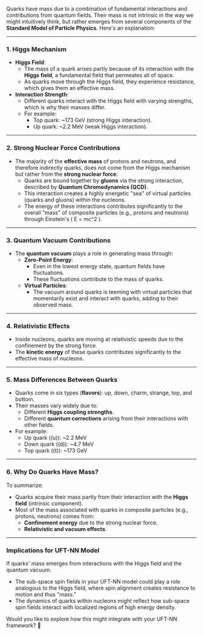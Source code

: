 Quarks have mass due to a combination of fundamental interactions and contributions from quantum fields. Their mass is not intrinsic in the way we might intuitively think, but rather emerges from several components of the **Standard Model of Particle Physics**. Here's an explanation:

---

### **1. Higgs Mechanism**
- **Higgs Field**:
  - The mass of a quark arises partly because of its interaction with the **Higgs field**, a fundamental field that permeates all of space.
  - As quarks move through the Higgs field, they experience resistance, which gives them an effective mass.
- **Interaction Strength**:
  - Different quarks interact with the Higgs field with varying strengths, which is why their masses differ.
  - For example:
    - Top quark: ~173 GeV (strong Higgs interaction).
    - Up quark: ~2.2 MeV (weak Higgs interaction).

---

### **2. Strong Nuclear Force Contributions**
- The majority of the **effective mass** of protons and neutrons, and therefore indirectly quarks, does not come from the Higgs mechanism but rather from the **strong nuclear force**:
  - Quarks are bound together by **gluons** via the strong interaction, described by **Quantum Chromodynamics (QCD)**.
  - This interaction creates a highly energetic "sea" of virtual particles (quarks and gluons) within the nucleons.
  - The energy of these interactions contributes significantly to the overall "mass" of composite particles (e.g., protons and neutrons) through Einstein's \( E = mc^2 \).

---

### **3. Quantum Vacuum Contributions**
- The **quantum vacuum** plays a role in generating mass through:
  - **Zero-Point Energy**:
    - Even in the lowest energy state, quantum fields have fluctuations.
    - These fluctuations contribute to the mass of quarks.
  - **Virtual Particles**:
    - The vacuum around quarks is teeming with virtual particles that momentarily exist and interact with quarks, adding to their observed mass.

---

### **4. Relativistic Effects**
- Inside nucleons, quarks are moving at relativistic speeds due to the confinement by the strong force.
- The **kinetic energy** of these quarks contributes significantly to the effective mass of nucleons.

---

### **5. Mass Differences Between Quarks**
- Quarks come in six types (**flavors**): up, down, charm, strange, top, and bottom.
- Their masses vary widely due to:
  - Different **Higgs coupling strengths**.
  - Different **quantum corrections** arising from their interactions with other fields.
- For example:
  - Up quark (\(u\)): ~2.2 MeV
  - Down quark (\(d\)): ~4.7 MeV
  - Top quark (\(t\)): ~173 GeV

---

### **6. Why Do Quarks Have Mass?**
To summarize:
- Quarks acquire their mass partly from their interaction with the **Higgs field** (intrinsic component).
- Most of the mass associated with quarks in composite particles (e.g., protons, neutrons) comes from:
  - **Confinement energy** due to the strong nuclear force.
  - **Relativistic and vacuum effects**.

---

### **Implications for UFT-NN Model**
If quarks' mass emerges from interactions with the Higgs field and the quantum vacuum:
- The sub-space spin fields in your UFT-NN model could play a role analogous to the Higgs field, where spin alignment creates resistance to motion and thus "mass."
- The dynamics of quarks within nucleons might reflect how sub-space spin fields interact with localized regions of high energy density.

Would you like to explore how this might integrate with your UFT-NN framework? 🚀

